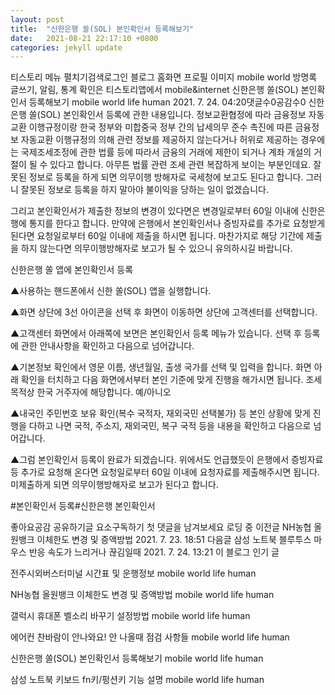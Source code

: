 ```yaml
---
layout: post
title:  "신한은행 쏠(SOL) 본인확인서 등록해보기"
date:   2021-08-21 22:17:10 +0800
categories: jekyll update
---
```

티스토리 메뉴 펼치기검색로그인
블로그 홈화면
프로필 이미지
mobile world
방명록
글쓰기, 알림, 통계 확인은 티스토리앱에서
mobile&internet
신한은행 쏠(SOL) 본인확인서 등록해보기
mobile world life human
2021. 7. 24. 04:20댓글수0공감수0
신한은행 쏠(SOL) 본인확인서 등록에 관한 내용입니다.
정보교환협정에 따라 금융정보 자동교환 이행규정이랑 한국 정부와 미합중국 정부 간의 납세의무 준수 촉진에 따른 금융정보 자동교환 이행규정의 의해 관련 정보를 제공하지 않는다거나 허위로 제공하는 경우에는 국제조세조정에 관한 법률 등에 따라서 금융의 거래에 제한이 되거나 계좌 개설의 거절이 될 수 있다고 합니다. 아무튼 법률 관련 조세 관련 복잡하게 보이는 부분인데요. 잘못된 정보로 등록을 하게 되면 의무이행 방해자로 국세청에 보고도 된다고 합니다. 그러니 잘못된 정보로 등록을 하지 말아야 불이익을 당하는 일이 없겠습니다.

 

그리고 본인확인서가 제출한 정보의 변경이 있다면은 변경일로부터 60일 이내에 신한은행에 통지를 한다고 합니다. 만약에 은행에서 본인확인서나 증빙자료를 추가로 요청받게 된다면 요청일로부터 60일 이내에 제출을 하시면 됩니다. 마찬가지로 해당 기간에 제출을 하지 않는다면 의무이행방해자로 보고가 될 수 있으니 유의하시길 바랍니다.

 

 

 

신한은행 쏠 앱에 본인확인서 등록

▲사용하는 핸드폰에서 신한 쏠(SOL) 앱을 실행합니다.

 

 



▲화면 상단에 3선 아이콘을 선택 후 화면이 이동하면 상단에 고객센터를 선택합니다.

 

 



▲고객센터 화면에서 아래쪽에 보면은 본인확인서 등록 메뉴가 있습니다. 선택 후 등록에 관한 안내사항을 확인하고 다음으로 넘어갑니다.

 

 



▲기본정보 확인에서 영문 이름, 생년월일, 출생 국가를 선택 및 입력을 합니다. 화면 아래 확인을 터치하고 다음 화면에서부터 본인 기준에 맞게 진행을 해가시면 됩니다. 조세목적상 한국 거주자에 해당합니다. 예/아니오

 

 



▲내국인 주민번호 보유 확인(복수 국적자, 재외국민 선택불가) 등 본인 상황에 맞게 진행을 다하고 나면 국적, 주소지, 재외국민, 복구 국적 등을 내용을 확인하고 다음으로 넘어갑니다.

 

 


▲그럼 본인확인서 등록이 완료가 되겠습니다. 위에서도 언급했듯이 은행에서 증빙자료 등 추가로 요청해 온다면 요청일로부터 60일 이내에 요청자료를 제출해주시면 됩니다. 미제출하게 되면 의무이행방해자로 보고가 된다고 합니다.

#본인확인서 등록#신한은행 본인확인서

좋아요공감
공유하기글 요소구독하기
첫 댓글을 남겨보세요
로딩 중
이전글
NH농협 올원뱅크 이체한도 변경 및 증액방법
2021. 7. 23. 18:51
다음글
삼성 노트북 블루투스 마우스 반응 속도가 느리거나 끊김일때
2021. 7. 24. 13:21
이 블로그 인기 글

전주시외버스터미널 시간표 및 운행정보
mobile world life human

NH농협 올원뱅크 이체한도 변경 및 증액방법
mobile world life human

갤럭시 휴대폰 벨소리 바꾸기 설정방법
mobile world life human

에어컨 찬바람이 안나와요! 안 나올때 점검 사항들
mobile world life human

신한은행 쏠(SOL) 본인확인서 등록해보기
mobile world life human

삼성 노트북 키보드 fn키/펑션키 기능 설명
mobile world life human